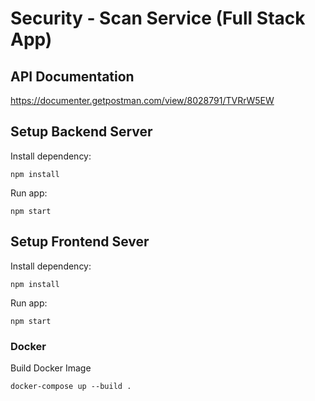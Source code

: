 # Security - Scan Service (Full Stack App)

## API Documentation

https://documenter.getpostman.com/view/8028791/TVRrW5EW

## Setup Backend Server

Install dependency:

```
npm install
```

Run app:

```
npm start
```

## Setup Frontend Sever

Install dependency:

```
npm install
```

Run app:

```
npm start
```

### Docker

Build Docker Image

```
docker-compose up --build .
```

